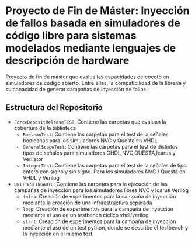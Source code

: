 # Proyecto de Fin de Máster: Inyección de fallos basada en simuladores de código libre para sistemas modelados mediante lenguajes de descripción de hardware
Proyecto de fin de máster que evalua las capacidades de cocotb en simuladores de código abierto. Entre ellas, la compatibilidad de la librería y su capacidad de generar campañas de inyección de fallos. 
## Estructura del Repositorio
- `ForceDepositReleaseTEST`: Contiene las carpetas que evaluan la cobertura de la biblioteca
  - `BooleanTest`: Contiene las carpetas para el test de la señales booleanas para los simuladores NVC y Questa en VHDL 
  - `GeneralScopeTest`: Contiene las carpetas para el test de distintos tipos de señales para simuladores GHDL,NVC,QUESTA,Icarus y Verilator
  - `IntegerTest`: Contiene las carpetas para el test de la señales de tipo entero con signo y sin signo. Para los simuladores NVC / Questa en VHDL y Verilog
- `UNITTESTINGAUTO`: Contiene las carpetas para la ejecución de las campañas de inyección para los simuladores libres NVC y Icarus Verilog
  -  `infra`: Creación de experimentos para la campaña de inyección mediante la creación de una infraestructura separada
  -  `loop`: Creación de experimentos para la campaña de inyección mediante el uso de un testbench cíclico vhdl/verilog  
  -  `start`: Creación de experimentos para la campaña de inyección mediante el uso de un test python, donde se describe el testbench y la inyección en el mismo test.
